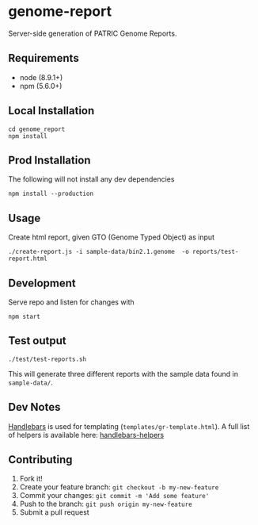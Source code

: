 # genome-report
Server-side generation of PATRIC Genome Reports.

## Requirements

- node (8.9.1+)
- npm (5.6.0+)

## Local Installation

```
cd genome_report
npm install
```

## Prod Installation

The following will not install any dev dependencies

```
npm install --production
```


## Usage

Create html report, given GTO (Genome Typed Object) as input

```
./create-report.js -i sample-data/bin2.1.genome  -o reports/test-report.html
```


## Development

Serve repo and listen for changes with

```
npm start
```


## Test output

```
./test/test-reports.sh
```

This will generate three different reports with the sample data found in `sample-data/`.


## Dev Notes

[Handlebars](https://github.com/wycats/handlebars.js/) is used for templating (`templates/gr-template.html`).  A full list of helpers is available here: [handlebars-helpers](https://github.com/helpers/handlebars-helpers)



## Contributing

1. Fork it!
2. Create your feature branch: `git checkout -b my-new-feature`
3. Commit your changes: `git commit -m 'Add some feature'`
4. Push to the branch: `git push origin my-new-feature`
5. Submit a pull request
